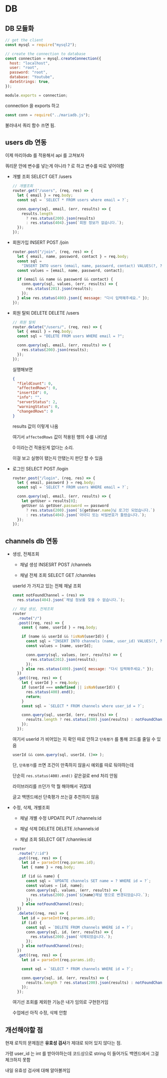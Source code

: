 # DB

## DB 모듈화

```js
// get the client
const mysql = require("mysql2");

// create the connection to database
const connection = mysql.createConnection({
  host: "localhost",
  user: "root",
  password: "root",
  database: "Youtube",
  dateStrings: true,
});

module.exports = connection;
```

connection 을 exports 하고

```js
const conn = require("../mariadb.js");
```

불러내서 쿼리 함수 쓰면 됨.

## users db 연동

이제 마리아db 를 적용해서 api 를 고쳐보자

쿼리문 안에 변수를 넣는게 아니라 ? 로 하고 변수를 따로 넣어야함

- 개별 조회 SELECT GET /users

  ```js
  // 개별조회
  router.get("/users", (req, res) => {
    let { email } = req.body;
    const sql = `SELECT * FROM users where email = ?`;

    conn.query(sql, email, (err, results) => {
      results.length
        ? res.status(200).json(results)
        : res.status(404).json(`회원 정보가 없습니다.`);
    });
  });
  ```

- 회원가입 INSERT POST /join

  ```js
  router.post("/join", (req, res) => {
    let { email, name, password, contact } = req.body;
    const sql =
      "INSERT INTO users (email, name, password, contact) VALUES(?, ?, ?, ?)";
    const values = [email, name, password, contact];

    if (email && name && password && contact) {
      conn.query(sql, values, (err, results) => {
        res.status(201).json(results);
      });
    } else res.status(400).json({ message: "다시 입력해주세요." });
  });
  ```

- 회원 탈퇴 DELETE DELETE /users

  ```js
  // 회원 탈퇴
  router.delete("/users/", (req, res) => {
    let { email } = req.body;
    const sql = "DELETE FROM users WHERE email = ?";

    conn.query(sql, email, (err, results) => {
      res.status(200).json(results);
    });
  });
  ```

  실행해보면

  ```json
  {
    "fieldCount": 0,
    "affectedRows": 0,
    "insertId": 0,
    "info": "",
    "serverStatus": 2,
    "warningStatus": 0,
    "changedRows": 0
  }
  ```

  results 값이 이렇게 나옴

  여기서 `affectedRows` 값이 적용된 행의 수를 나타냄

  0 이라는건 적용된게 없다는 소리.

  이걸 보고 실행이 됐는지 안됐는지 판단 할 수 있음

- 로그인 SELECT POST /login

  ```js
  router.post("/login", (req, res) => {
    let { email, password } = req.body;
    const sql = `SELECT * FROM users WHERE email = ?`;

    conn.query(sql, email, (err, results) => {
      let getUser = results[0];
      getUser && getUser.password == password
        ? res.status(200).json(`${getUser.name}님 로그인 되었습니다.`)
        : res.status(404).json(`아이디 또는 비밀번호가 틀렸습니다.`);
    });
  });
  ```

## channels db 연동

- 생성, 전체조회

  - 채널 생성 INSESRT POST /channels

  - 채널 전체 조회 SELECT GET /channles

  userId 가 가지고 있는 전체 채널 조회

  ```js
  const notFoundChannel = (res) =>
    res.status(404).json(`채널 정보를 찾을 수 없습니다.`);

  // 채널 생성, 전체조회
  router
    .route("/")
    .post((req, res) => {
      const { name, userId } = req.body;

      if (name && userId && !isNaN(userId)) {
        const sql = "INSERT INTO channels (name, user_id) VALUES(?, ?)";
        const values = [name, userId];

        conn.query(sql, values, (err, results) => {
          res.status(201).json(results);
        });
      } else res.status(400).json({ message: "다시 입력해주세요." });
    })
    .get((req, res) => {
      let { userId } = req.body;
      if (userId === undefined || isNaN(userId)) {
        res.status(400).end();
        return;
      }
      const sql = `SELECT * FROM channels where user_id = ?`;

      conn.query(sql, userId, (err, results) => {
        results.length ? res.status(200).json(results) : notFoundChannel(res);
      });
    });
  ```

  여기서 userId 가 비어있는 지 확인 따로 안하고 `단축평가` 를 통해 코드를 줄일 수 있음

  ```js
  userId && conn.query(sql, userId, ()=> );
  ```

  단, `단축평가`를 쓰면 조건이 만족하지 않을시 예외를 따로 둬야하는데

  단순히 `res.status(400).end()` 같은걸로 end 처리 안됨

  라이브러리를 쓰던가 막 뭘 해야해서 귀찮데

  글고 백엔드에선 단축평가 쓰는걸 추천하지 않음

- 수정, 삭제, 개별조회

  - 채널 개별 수정 UPDATE PUT /channels:id

  - 채널 삭제 DELETE DELETE /channels:id

  - 채널 조회 SELECT GET /channles:id

  ```js
  router
    .route("/:id")
    .put((req, res) => {
      let id = parseInt(req.params.id);
      let { name } = req.body;

      if (id && name) {
        const sql = `UPDATE channels SET name = ? WHERE id = ?`;
        const values = [id, name];
        conn.query(sql, values, (err, results) => {
          res.status(200).json(`${name}채널 명으로 변경되었습니다.`);
        });
      } else notFoundChannel(res);
    })
    .delete((req, res) => {
      let id = parseInt(req.params.id);
      if (id) {
        const sql = `DELETE FROM channels WHERE id = ?`;
        conn.query(sql, id, (err, results) => {
          res.status(200).json(`삭제되었습니다.`);
        });
      } else notFoundChannel(res);
    })
    .get((req, res) => {
      let id = parseInt(req.params.id);

      const sql = `SELECT * FROM channels WHERE id = ?`;

      conn.query(sql, id, (err, results) => {
        results.length ? res.status(200).json(results) : notFoundChannel(res);
      });
    });
  ```

  여기선 조회를 제외한 기능은 내가 임의로 구현한거임

  수업에선 아직 수정, 삭제 안함

## 개선해야할 점

현재 로직의 문제점은 **유효성 검사**가 제대로 되어 있지 않다는 점.

가령 user_id 는 int 를 받아야하는데 코드상으로 string 이 들어가도 백엔드에서 그걸 체크하지 못함

내일 유효성 검사에 대해 알아볼꺼임
